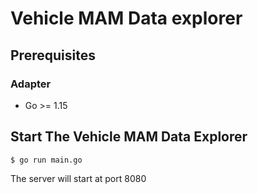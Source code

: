 # Vehicle MAM Data explorer

## Prerequisites

### Adapter
- Go >= 1.15

## Start The Vehicle MAM Data Explorer
```
$ go run main.go
```

The server will start at port 8080
